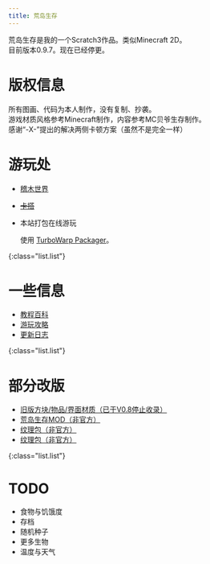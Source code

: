 ```yaml
---
title: 荒岛生存
---
```


荒岛生存是我的一个Scratch3作品。类似Minecraft 2D。  
目前版本0.9.7。现在已经停更。

# 版权信息

所有图画、代码为本人制作，没有复制、抄袭。  
游戏材质风格参考Minecraft制作，内容参考MC贝爷生存制作。  
感谢“-X-”提出的解决两侧卡顿方案（虽然不是完全一样）

# 游玩处

- [稽木世界](https://gitblock.cn/Projects/815511)  

- ~~[卡搭](https://kada.163.com/project/6843160-1546373.htm)~~

- <a :href="withBase('/hdsc.html')">本站打包在线游玩</a>
  
  使用 [TurboWarp Packager](https://packager.turbowarp.org/)。

{:class="list.list"}

# 一些信息

- [教程百科](./wiki)
- [游玩攻略](./introduction)
- [更新日志](./updatelog)

{:class="list.list"}

# 部分改版

- [旧版方块/物品/界面材质（已于V0.8停止收录）](https://kada.163.com/project/7096508-1546373.htm)
- [荒岛生存MOD（非官方）](https://gitblock.cn/Projects/840261)
- [纹理包（非官方）](https://gitblock.cn/Projects/906362)
- [纹理包（非官方）](https://gitblock.cn/Projects/928741)

{:class="list.list"}

# TODO

- 食物与饥饿度
- 存档
- 随机种子
- 更多生物
- 温度与天气

<script lang="ts" setup>
  import { withBase } from 'vitepress'
  import list from '../../../lib/list.module.styl'
</script>
